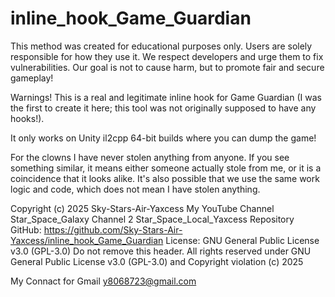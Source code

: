 # inline_hook_Game_Guardian

This method was created for educational purposes only. Users are solely responsible for how they use it. We respect developers and urge them to fix vulnerabilities. Our goal is not to cause harm, but to promote fair and secure gameplay!

Warnings! This is a real and legitimate inline hook for Game Guardian (I was the first to create it here; this tool was not originally supposed to have any hooks!).

It only works on Unity il2cpp 64-bit builds where you can dump the game!

For the clowns I have never stolen anything from anyone. If you see something similar, it means either someone actually stole from me, or it is a coincidence that it looks alike. It's also possible that we use the same work logic and code, which does not mean I have stolen anything.

Copyright (c) 2025 Sky-Stars-Air-Yaxcess My YouTube Channel Star_Space_Galaxy Channel 2 Star_Space_Local_Yaxcess
Repository GitHub: https://github.com/Sky-Stars-Air-Yaxcess/inline_hook_Game_Guardian
License: GNU General Public License v3.0 (GPL-3.0)
Do not remove this header. All rights reserved under GNU General Public License v3.0 (GPL-3.0) and Copyright violation (c) 2025

My Connact for Gmail y8068723@gmail.com
